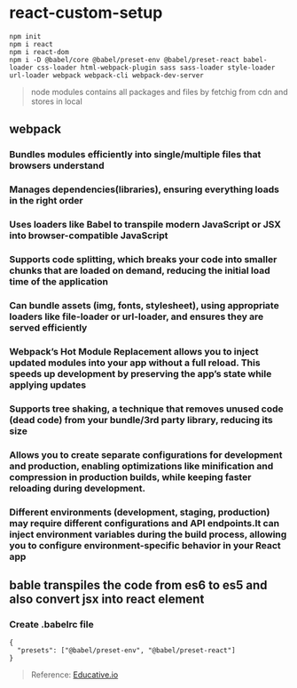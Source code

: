 # react-custom-setup

```
npm init
npm i react
npm i react-dom
npm i -D @babel/core @babel/preset-env @babel/preset-react babel-loader css-loader html-webpack-plugin sass sass-loader style-loader url-loader webpack webpack-cli webpack-dev-server
```

> node modules contains all packages and files by fetchig from cdn and stores in local

## webpack 
### Bundles modules efficiently into single/multiple files that browsers understand
### Manages dependencies(libraries), ensuring everything loads in the right order
### Uses loaders like Babel to transpile modern JavaScript or JSX into browser-compatible JavaScript
### Supports code splitting, which breaks your code into smaller chunks that are loaded on demand, reducing the initial load time of the application
### Can bundle assets (img, fonts, stylesheet), using appropriate loaders like file-loader or url-loader, and ensures they are served efficiently
### Webpack’s Hot Module Replacement allows you to inject updated modules into your app without a full reload. This speeds up development by preserving the app’s state while applying updates
### Supports tree shaking, a technique that removes unused code (dead code) from your bundle/3rd party library, reducing its size
### Allows you to create separate configurations for development and production, enabling optimizations like minification and compression in production builds, while keeping faster reloading during development.
### Different environments (development, staging, production) may require different configurations and API endpoints.It can inject environment variables during the build process, allowing you to configure environment-specific behavior in your React app

## bable transpiles the code from es6 to es5 and also convert jsx into react element
### Create .babelrc file
```
{
  "presets": ["@babel/preset-env", "@babel/preset-react"]
}
```


> Reference: [Educative.io](https://www.educative.io/answers/how-to-create-a-react-application-with-webpack)
